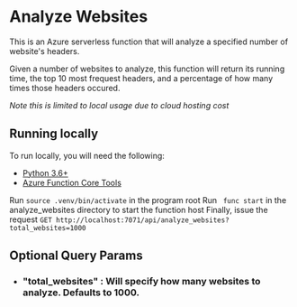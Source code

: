 # Analyze Websites
This is an Azure serverless function that will analyze a specified number of website's headers. 

Given a number of websites to analyze, this function will return its running time, the top 10 most frequest headers, and a percentage of how many times those headers occured.

*Note this is limited to local usage due to cloud hosting cost*

## Running locally
To run locally, you will need the following:

- [Python 3.6+](https://www.python.org/)
- [Azure Function Core Tools](https://docs.microsoft.com/en-us/azure/azure-functions/functions-run-local?tabs=macos%2Ccsharp%2Cbash#v2)

Run ``` source .venv/bin/activate ``` in the program root
Run ``` func start``` in the analyze_websites directory to start the function host 
Finally, issue the request ```GET http://localhost:7071/api/analyze_websites?total_websites=1000 ```

## Optional Query Params
- ### "total_websites" : Will specify how many websites to analyze. Defaults to 1000.
